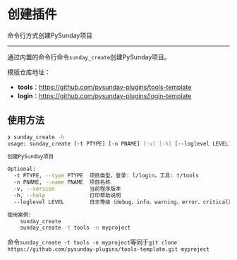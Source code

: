 # 创建插件

命令行方式创建PySunday项目

---
通过内置的命令行命令`sunday_create`创建PySunday项目。

模版仓库地址：

* **tools**：https://github.com/pysunday-plugins/tools-template
* **login**：https://github.com/pysunday-plugins/login-template

## 使用方法

```bash
❯ sunday_create -h
usage: sunday_create [-t PTYPE] [-n PNAME] [-v] [-h] [--loglevel LEVEL]

创建PySunday项目

Optional:
  -t PTYPE, --type PTYPE  项目类型，登录: l/login，工具: t/tools
  -n PNAME, --name PNAME  项目名称
  -v, --version           当前程序版本
  -h, --help              打印帮助说明
  --loglevel LEVEL        日志等级（debug、info、warning、error、critical）, 默认debug

使用案例:
    sunday_create
    sunday_create -t tools -n myproject
```

命令`sunday_create -t tools -n myproject`等同于`git clone https://github.com/pysunday-plugins/tools-template.git myproject`
